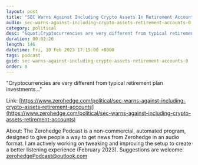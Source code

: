```yaml
---
layout: post
title: "SEC Warns Against Including Crypto Assets In Retirement Accounts"
audio: sec-warns-against-including-crypto-assets-retirement-accounts-0
category: political
desc: "&quot;Cryptocurrencies are very different from typical retirement plan investments...&quot;"
duration: 00:02:26
length: 146
datetime: Fri, 10 Feb 2023 17:15:00 +0000
tags: podcast
guid: sec-warns-against-including-crypto-assets-retirement-accounts-0
order: 0
---
```

&quot;Cryptocurrencies are very different from typical retirement plan investments...&quot;

Link: [https://www.zerohedge.com/political/sec-warns-against-including-crypto-assets-retirement-accounts](https://www.zerohedge.com/political/sec-warns-against-including-crypto-assets-retirement-accounts)

About: The Zerohedge Podcast is a non-commercial, automated program, designed to give people a way to get news from Zerohedge in an audio format.  I am actively working on tweaking and improving the setup to create a better listening experience (February 2023).  Suggestions are welcome: [zerohedgePodcast@outlook.com](mailto:zerohedgePodcast@outlook.com)